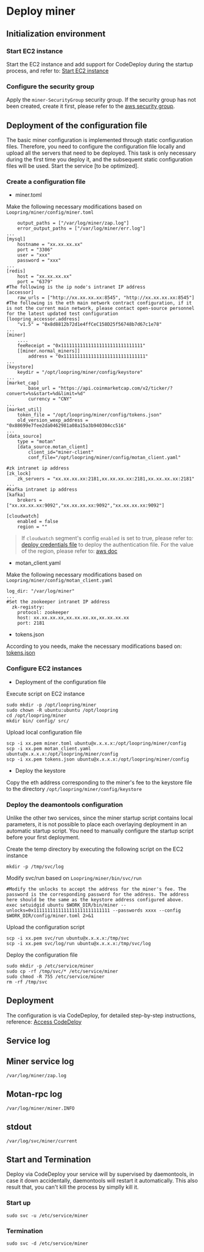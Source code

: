 # Deploy miner

## Initialization environment

### Start EC2 instance
Start the EC2 instance and add support for CodeDeploy during the startup process, and refer to: [Start EC2 instance](new_ec2.md)

### Configure the security group
Apply the `miner-SecurityGroup` security group. If the security group has not been created, create it first, please refer to the [aws security group](security_group.md). 

## Deployment of the configuration file

The basic miner configuration is implemented through static configuration files. Therefore, you need to configure the configuration file locally and upload all the servers that need to be deployed. This task is only necessary during the first time you deploy it, and the subsequent static configuration files will be used. Start the service [to be optimized].

### Create a configuration file
* miner.toml

Make the following necessary modifications based on `Loopring/miner/config/miner.toml`
```
    output_paths = ["/var/log/miner/zap.log"]
    error_output_paths = ["/var/log/miner/err.log"]
...
[mysql]
    hostname = "xx.xx.xx.xx"
    port = "3306"
    user = "xxx"
    password = "xxx"
...
[redis]
    host = "xx.xx.xx.xx"
    port = "6379"
#The following is the ip node's intranet IP address
[accessor]
    raw_urls = ["http://xx.xx.xx.xx:8545", "http://xx.xx.xx.xx:8545"]
#The following is the eth main network contract configuration, if it is not the current main network, please contact open-source personnel for the latest updated test configuration
[loopring_accessor.address]
    "v1.5" = "0x8d8812b72d1e4ffCeC158D25f56748b7d67c1e78"
...
[miner]
    ....
    feeReceipt = "0x111111111111111111111111111111"
    [[miner.normal_miners]]
        address = "0x111111111111111111111111111111"
...
[keystore]
    keydir = "/opt/loopring/miner/config/keystore"
...
[market_cap]
        base_url = "https://api.coinmarketcap.com/v2/ticker/?convert=%s&start=%d&limit=%d"
        currency = "CNY"
...
[market_util]
    token_file = "/opt/loopring/miner/config/tokens.json"
    old_version_wexp_address = "0x88699e7fee2da0462981a08a15a3b940304cc516"
...
[data_source]
    type = "motan"
    [data_source.motan_client]
        client_id="miner-client"
        conf_file="/opt/loopring/miner/config/motan_client.yaml"

#zk intranet ip address
[zk_lock]
    zk_servers = "xx.xx.xx.xx:2181,xx.xx.xx.xx:2181,xx.xx.xx.xx:2181"
...
#kafka intranet ip address
[kafka]
    brokers = ["xx.xx.xx.xx:9092","xx.xx.xx.xx:9092","xx.xx.xx.xx:9092"]

[cloudwatch]
    enabled = false
    region = ""
```

> If `cloudwatch` segment's config `enabled` is set to true, please refer to: [deploy credentials file](new_ec2.md#deploy-credentials-file) to deploy the authentication file. For the value of the region, please refer to: [aws doc](https://docs.aws.amazon.com/AWSEC2/latest/UserGuide/using-regions-availability-zones.html)

* motan_client.yaml

Make the following necessary modifications based on `Loopring/miner/config/motan_client.yaml`
```
log_dir: "/var/log/miner"
...
#Set the zookeeper intranet IP address
  zk-registry:
    protocol: zookeeper
    host: xx.xx.xx.xx,xx.xx.xx.xx,xx.xx.xx.xx
    port: 2181
```
* tokens.json

According to you needs, make the necessary modifications based on: [tokens.json](tokens_main.md)

### Configure EC2 instances
* Deployment of the configuration file

Execute script on EC2 instance
```
sudo mkdir -p /opt/loopring/miner
sudo chown -R ubuntu:ubuntu /opt/loopring
cd /opt/loopring/miner 
mkdir bin/ config/ src/
```
Upload local configuration file
```
scp -i xx.pem miner.toml ubuntu@x.x.x.x:/opt/loopring/miner/config
scp -i xx.pem motan_client.yaml ubuntu@x.x.x.x:/opt/loopring/miner/config
scp -i xx.pem tokens.json ubuntu@x.x.x.x:/opt/loopring/miner/config
```
* Deploy the keystore

Copy the eth address corresponding to the miner's fee to the keystore file to the directory `/opt/loopring/miner/config/keystore`

### Deploy the deamontools configuration

Unlike the other two services, since the miner startup script contains local parameters, it is not possible to place each overlaying deployment in an automatic startup script. You need to manually configure the startup script before your first deployment.

Create the temp directory by executing the following script on the EC2 instance
```
mkdir -p /tmp/svc/log
```
Modify svc/run based on `Loopring/miner/bin/svc/run`
```
#Modify the unlocks to accept the address for the miner's fee. The password is the corresponding password for the address. The address here should be the same as the keystore address configured above.
exec setuidgid ubuntu $WORK_DIR/bin/miner --unlocks=0x1111111111111111111111111111 --passwords xxxx --config $WORK_DIR/config/miner.toml 2>&1
```
Upload the configuration script
```
scp -i xx.pem svc/run ubuntu@x.x.x.x:/tmp/svc
scp -i xx.pem svc/log/run ubuntu@x.x.x.x:/tmp/svc/log
```
Deploy the configuration file
```
sudo mkdir -p /etc/service/miner
sudo cp -rf /tmp/svc/* /etc/service/miner
sudo chmod -R 755 /etc/service/miner
rm -rf /tmp/svc
```

## Deployment
The configuration is via CodeDeploy, for detailed step-by-step instructions, reference: [Access CodeDeloy](codedeploy.md)

## Service log

## Miner service log
`/var/log/miner/zap.log`

## Motan-rpc log
`/var/log/miner/miner.INFO`

## stdout
`/var/log/svc/miner/current`

## Start and Termination
Deploy via CodeDeploy your service will by supervised by daemontools, in case it down accidentally, daemontools will restart it automatically. This also result that, you can't kill the process by simplly kill it.

### Start up
`sudo svc -u /etc/service/miner`

### Termination
`sudo svc -d /etc/service/miner`